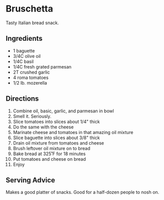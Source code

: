 # Bruschetta

Tasty Italian bread snack.

## Ingredients

* 1 baguette
* 3/4C olive oil
* 1/4C basil
* 1/4C fresh grated parmesan
* 2T crushed garlic
* 4 roma tomatoes
* 1/2 lb. mozerella

## Directions

1. Combine oil, basic, garlic, and parmesan in bowl
2. Smell it. Seriously.
3. Slice tomatoes into slices about 1/4" thick
4. Do the same with the cheese
5. Marinate cheese and tomatoes in that amazing oil mixture
6. Slice baguette into slices about 3/8" thick
7. Drain oil mixture from tomatoes and cheese
8. Brush leftover oil mixture on to bread
9. Bake bread at 325˚F for 18 minutes
10. Put tomatoes and cheese on bread
11. Enjoy

## Serving Advice

Makes a good platter of snacks. Good for a half-dozen people to nosh on.

